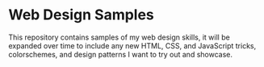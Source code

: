 # Web Design Samples

This repository contains samples of my web design skills, it will be expanded over time to include any new HTML, CSS, and JavaScript tricks, colorschemes, and design patterns I want to try out and showcase.
